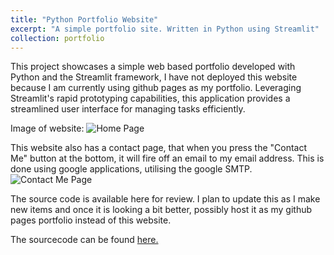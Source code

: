 ```yaml
---
title: "Python Portfolio Website"
excerpt: "A simple portfolio site. Written in Python using Streamlit"
collection: portfolio
---
```


This project showcases a simple web based portfolio developed with Python and the Streamlit framework, I have not deployed this website because I am currently using github pages as my portfolio. Leveraging Streamlit's rapid prototyping capabilities, this application provides a streamlined user interface for managing tasks efficiently.

Image of website: 
![Home Page](https://imgur.com/peBoVJI.jpg)

This website also has a contact page, that when you press the "Contact Me" button at the bottom, it will fire off an email to my email address. This is done using google applications, utilising the google SMTP.
![Contact Me Page](https://imgur.com/eTqZwyd.jpg)

The source code is available here for review. I plan to update this as I make new items and once it is looking a bit better, possibly host it as my github pages portfolio instead of this website.

The sourcecode can be found [here.](https://github.com/JackDKillelea/python-portfolio-website)
